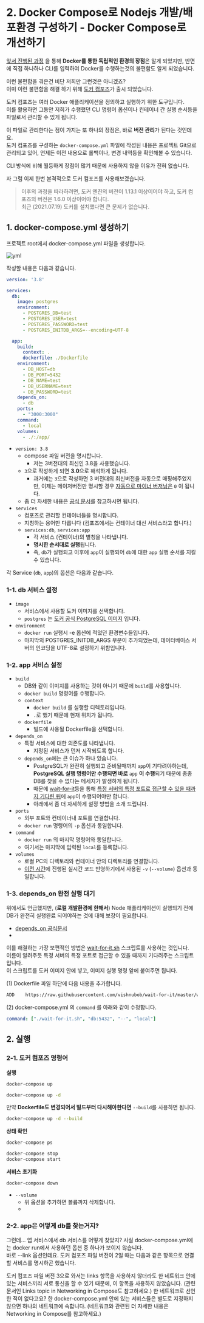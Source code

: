 # 2. Docker Compose로 Nodejs 개발/배포환경 구성하기 - Docker Compose로 개선하기

[앞서 진행된 과정](https://jojoldu.tistory.com/584) 을 통해 **Docker를 통한 독립적인 환경의 장점**은 알게 되었지만, 반면에 직접 하나하나 CLI를 입력하여 Docker를 수행하는것의 불편함도 알게 되었습니다.  
  
이런 불편함을 겪은건 비단 저희만 그런것은 아니겠죠?  
이미 이런 불편함을 해결 하기 위해 [도커 컴포즈](https://docs.docker.com/compose/)가 출시 되었습니다.  
  
도커 컴포즈는 여러 Docker 애플리케이션을 정의하고 실행하기 위한 도구입니다.  
이를 활용하면 그동안 저희가 수행했던 CLI 명령어 옵션이나 컨테이너 간 실행 순서등을 파일로서 관리할 수 있게 됩니다.  
  
이 파일로 관리한다는 점이 가지는 또 하나의 장점은, 바로 **버전 관리**가 된다는 것인데요.  
도커 컴포즈를 구성하는 `docker-compose.yml` 파일에 작성된 내용은 프로젝트 Git으로 관리되고 있어, 언제든 이전 내용으로 롤백이나, 변경 내역등을 확인해볼 수 있습니다.  
  
CLI 방식에 비해 월등하게 장점이 많기 때문에 사용하지 않을 이유가 전혀 없습니다.  
  
자 그럼 이제 한번 본격적으로 도커 컴포즈를 사용해보겠습니다.

> 이후의 과정을 따라하려면, 도커 엔진의 버전이 1.13.1 이상이어야 하고, 도커 컴포즈의 버전은 1.6.0 이상이어야 합니다.  
> 최근 (2021.07.19) 도커를 설치했다면 큰 문제가 없습니다.

## 1. docker-compose.yml 생성하기

프로젝트 root에서 docker-compose.yml 파일을 생성합니다.

![yml](./images/yml.png)

작성할 내용은 다음과 같습니다.

```yml
version: '3.8'

services:
  db:
    image: postgres
    environment:
      - POSTGRES_DB=test
      - POSTGRES_USER=test
      - POSTGRES_PASSWORD=test
      - POSTGRES_INITDB_ARGS=--encoding=UTF-8

  app:
    build:
      context: .
      dockerfile: ./Dockerfile
    environment:
      - DB_HOST=db
      - DB_PORT=5432
      - DB_NAME=test
      - DB_USERNAME=test
      - DB_PASSWORD=test
    depends_on:
      - db
    ports:
      - "3000:3000"
    command:
      - local
    volumes:
      - ./:/app/
```

* `version: 3.8`
  * compose 파일 버전을 명시합니다.
    * 저는 3버전대의 최신인 3.8을 사용했습니다.
  * `3`으로 작성하게 되면 **3.0**으로 해석하게 됩니다.
    * 과거에는 `3`으로 작성하면 3 버전대의 최신버전을 자동으로 매핑해주었지만, 이제는 메이저버전만 명시할 경우 [자동으로 마이너 버저닝은](https://docs.docker.com/compose/compose-file/compose-versioning/#version-3) `0` 이 됩니다.
  * 좀 더 자세한 내용은 [공식 문서](https://docs.docker.com/compose/compose-file/compose-versioning/)를 참고하시면 됩니다.
* `services`
  * 컴포즈로 관리할 컨테이너들을 명시합니다.
  * 지칭하는 용어만 다릅니다 (컴포즈에서는 컨테이너 대신 서비스라고 합니다.)
  * `services:db`, `services:app`
    * 각 서비스 (컨테이너)의 별칭을 나타냅니다.
    * **명시한 순서대로 실행**됩니다.
    * 즉, `db`가 실행되고 이후에 `app`이 실행되어 `db`에 대한 `app` 실행 순서를 지킬 수 있습니다.

각 Service (`db`, `app`)의 옵션은 다음과 같습니다.

### 1-1. db 서비스 설정

* `image`
  * 서비스에서 사용할 도커 이미지를 선택합니다.
  * `postgres` 는 [도커 공식 PostgreSQL 이미지](https://hub.docker.com/_/postgres/) 입니다.
* `environment`
  * `docker run` 실행시 -e 옵션에 적었던 환경변수들입니다.  
  * 마지막의 POSTGRES_INITDB_ARGS 부분이 추가되었는데, 데이터베이스 서버의 인코딩을 UTF-8로 설정하기 위함입니다.

### 1-2. app 서비스 설정

* `build`
  * DB와 같이 이미지를 사용하는 것이 아니기 때문에 `build`를 사용합니다.
  * `docker build` 명령어를 수행합니다.
  * `context`
    * `docker build` 를 실행할 디렉토리입니다.
    * `.`로 했기 때문에 현재 위치가 됩니다.
  * `dockerfile`
    * 빌드에 사용될 Dockerfile을 선택합니다.
* `depends_on`
  * 특정 서비스에 대한 의존도를 나타냅니다.
    * 지정된 서비스가 먼저 시작되도록 합니다.
  * `depends_on`에는 큰 이슈가 하나 있습니다. 
    * PostgreSQL가 완전히 실행되고 준비될때까지 `app`이 기다려야하는데, **PostgreSQL 실행 명령어만 수행되면 바로** `app` **이 수행**되기 때문에 종종 DB를 찾을 수 없다는 메세지가 발생하게 됩니다.
    * 때문에 [wait-for-it](https://github.com/vishnubob/wait-for-it/)등을 통해 [특정 서버의 특정 포트로 접근할 수 있을 때까지 기다린 뒤](https://docs.docker.com/compose/startup-order/)에 `app`이 수행되어야만 합니다.
    * 아래에서 좀 더 자세하게 설정 방법을 소개 드립니다. 
* `ports`
  * 외부 포트와 컨테이너내 포트를 연결합니다.
  * `docker run` 명령어의 `-p` 옵션과 동일합니다.
* `command`
  * `docker run` 의 마지막 명령어와 동일합니다.
  * 여기서는 마지막에 입력된 `local`를 등록합니다.
* `volumes`
  * 로컬 PC의 디렉토리와 컨테이너 안의 디렉토리를 연결합니다.
  * [이전 시간](https://jojoldu.tistory.com/584)에 진행된 실시간 코드 반영하기에서 사용된 `-v` (`--volume`) 옵션과 동일합니다. 


### 1-3. depends_on 완전 실행 대기

위에서도 언급했지만, (**로컬 개발환경에 한해서**) Node 애플리케이션이 실행되기 전에 DB가 완전히 실행완료 되어야하는 것에 대해 보장이 필요합니다.

* [depends_on 공식문서](https://docs.docker.com/compose/compose-file/compose-file-v3/#depends_on)
* [](https://docs.docker.com/compose/startup-order/)

이를 해결하는 가장 보편적인 방법은 [wait-for-it.sh](https://github.com/vishnubob/wait-for-it) 스크립트를 사용하는 것입니다.  
이름이 알려주듯 특정 서버의 특정 포트로 접근할 수 있을 때까지 기다려주는 스크립트입니다.  
이 스크립트를 도커 이미지 안에 넣고, 이미지 실행 명령 앞에 붙여주면 됩니다.

(1) Dockerfile 파일 하단에 다음 내용을 추가합니다.

```bash
ADD    https://raw.githubusercontent.com/vishnubob/wait-for-it/master/wait-for-it.sh /
```

(2) docker-compose.yml 의 `command` 를 아래와 같이 수정합니다.

```yml
command: ["./wait-for-it.sh", "db:5432", "--", "local"]
```

## 2. 실행

### 2-1. 도커 컴포즈 명령어

**실행**

```bash
docker-compose up
```

```bash
docker-compose up -d
```

만약 **Dockerfile도 변경되어서 빌드부터 다시해아한다면** `--build`를 사용하면 됩니다.

```bash
docker-compose up -d --build
```

**상태 확인**

```bash
docker-compose ps
```

```bash
docker-compose stop
docker-compose start
```

**서비스 초기화**

```bash
docker-compose down
```

* `--volume`
  * 위 옵션을 추가하면 볼륨까지 삭제합니다.
  * 

### 2-2. app은 어떻게 db를 찾는거지?

그런데… 앱 서비스에서 db 서비스를 어떻게 찾았지?
사실 docker-compose.yml에는 docker run에서 사용하던 옵션 중 하나가 보이지 않습니다.  
바로 --link 옵션인데요. 도커 컴포즈 파일 버전이 2일 때는 다음과 같은 항목으로 연결할 서비스를 명시하곤 했습니다.

도커 컴포즈 파일 버전 3으로 와서는 links 항목을 사용하지 않더라도 한 네트워크 안에 있는 서비스끼리 서로 통신을 할 수 있기 때문에, 이 항목을 사용하지 않았습니다. 
(관련 문서인 Links topic in Networking in Compose도 참고하세요.) 
한 네트워크로 선언한 적이 없다고요? 
한 docker-compose.yml 안에 있는 서비스들은 별도로 지정하지 않으면 하나의 네트워크에 속합니다. 
(네트워크와 관련된 더 자세한 내용은 Networking in Compose를 참고하세요.)



